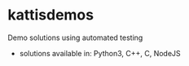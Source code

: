# kattisdemos
Demo solutions using automated testing

- solutions available in: Python3, C++, C, NodeJS
